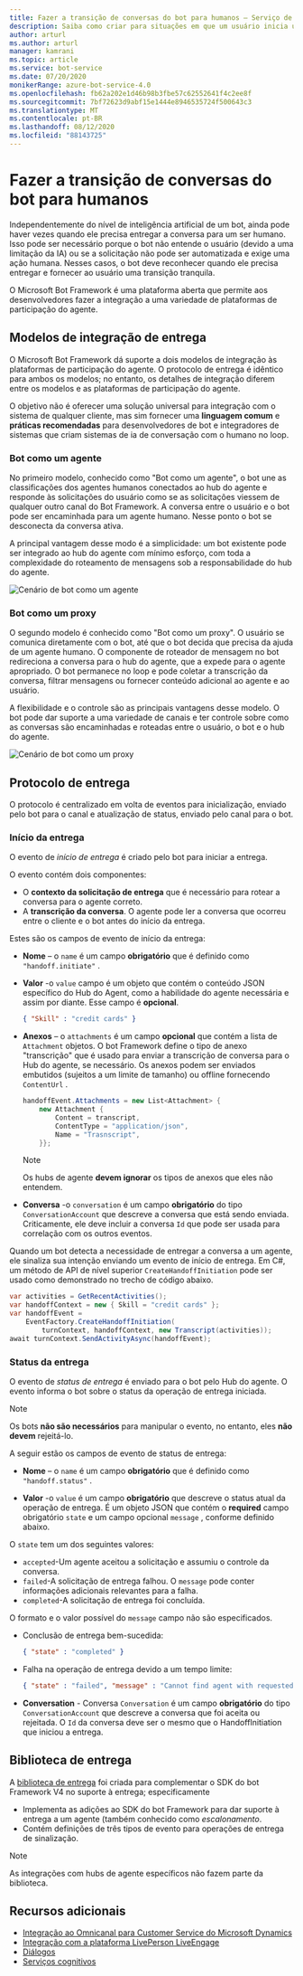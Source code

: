 ```yaml
---
title: Fazer a transição de conversas do bot para humanos – Serviço de Bot
description: Saiba como criar para situações em que um usuário inicia uma conversa com um bot e, em seguida, deve ser entregue a um ser humano.
author: arturl
ms.author: arturl
manager: kamrani
ms.topic: article
ms.service: bot-service
ms.date: 07/20/2020
monikerRange: azure-bot-service-4.0
ms.openlocfilehash: fb62a202e1d46b98b3fbe57c62552641f4c2ee8f
ms.sourcegitcommit: 7bf72623d9abf15e1444e8946535724f500643c3
ms.translationtype: MT
ms.contentlocale: pt-BR
ms.lasthandoff: 08/12/2020
ms.locfileid: "88143725"
---
```

# <a name="transition-conversations-from-bot-to-human"></a>Fazer a transição de conversas do bot para humanos

Independentemente do nível de inteligência artificial de um bot, ainda pode haver vezes quando ele precisa entregar a conversa para um ser humano. Isso pode ser necessário porque o bot não entende o usuário (devido a uma limitação da IA) ou se a solicitação não pode ser automatizada e exige uma ação humana. Nesses casos, o bot deve reconhecer quando ele precisa entregar e fornecer ao usuário uma transição tranquila.

O Microsoft Bot Framework é uma plataforma aberta que permite aos desenvolvedores fazer a integração a uma variedade de plataformas de participação do agente.


<!-- We don't own this aka link, and for v4, I think there is an updated pattern.
You can read more about the Bot Framework handoff protocol <a href="https://aka.ms/bfhandoffprotocol" target="blank">here</a>.
-->

## <a name="handoff-integration-models"></a>Modelos de integração de entrega

O Microsoft Bot Framework dá suporte a dois modelos de integração às plataformas de participação do agente. O protocolo de entrega é idêntico para ambos os modelos; no entanto, os detalhes de integração diferem entre os modelos e as plataformas de participação do agente.

O objetivo não é oferecer uma solução universal para integração com o sistema de qualquer cliente, mas sim fornecer uma **linguagem comum** e **práticas recomendadas** para desenvolvedores de bot e integradores de sistemas que criam sistemas de ia de conversação com o humano no loop.

### <a name="bot-as-an-agent"></a>Bot como um agente

No primeiro modelo, conhecido como "Bot como um agente", o bot une as classificações dos agentes humanos conectados ao hub do agente e responde às solicitações do usuário como se as solicitações viessem de qualquer outro canal do Bot Framework. A conversa entre o usuário e o bot pode ser encaminhada para um agente humano. Nesse ponto o bot se desconecta da conversa ativa.

A principal vantagem desse modo é a simplicidade: um bot existente pode ser integrado ao hub do agente com mínimo esforço, com toda a complexidade do roteamento de mensagens sob a responsabilidade do hub do agente.

![Cenário de bot como um agente](~/media/designing-bots/patterns/bot-as-agent-2.PNG)

### <a name="bot-as-a-proxy"></a>Bot como um proxy

O segundo modelo é conhecido como "Bot como um proxy". O usuário se comunica diretamente com o bot, até que o bot decida que precisa da ajuda de um agente humano. O componente de roteador de mensagem no bot redireciona a conversa para o hub do agente, que a expede para o agente apropriado. O bot permanece no loop e pode coletar a transcrição da conversa, filtrar mensagens ou fornecer conteúdo adicional ao agente e ao usuário.

A flexibilidade e o controle são as principais vantagens desse modelo. O bot pode dar suporte a uma variedade de canais e ter controle sobre como as conversas são encaminhadas e roteadas entre o usuário, o bot e o hub do agente.

![Cenário de bot como um proxy](~/media/designing-bots/patterns/bot-as-proxy-2.PNG)

## <a name="handoff-protocol"></a>Protocolo de entrega

O protocolo é centralizado em volta de eventos para inicialização, enviado pelo bot para o canal e atualização de status, enviado pelo canal para o bot.


### <a name="handoff-initiation"></a>Início da entrega

O evento de *início de entrega* é criado pelo bot para iniciar a entrega.

O evento contém dois componentes:

- O **contexto da solicitação de entrega** que é necessário para rotear a conversa para o agente correto.
- A **transcrição da conversa**. O agente pode ler a conversa que ocorreu entre o cliente e o bot antes do início da entrega.

Estes são os campos de evento de início da entrega:

- **Nome** – o `name` é um campo **obrigatório** que é definido como `"handoff.initiate"` .
- **Valor** -o `value` campo é um objeto que contém o conteúdo JSON específico do Hub do Agent, como a habilidade do agente necessária e assim por diante.  Esse campo é **opcional**.

    ```json
    { "Skill" : "credit cards" }
    ```

- **Anexos** – o `attachments` é um campo **opcional** que contém a lista de `Attachment` objetos. O bot Framework define o tipo de anexo "transcrição" que é usado para enviar a transcrição de conversa para o Hub do agente, se necessário. Os anexos podem ser enviados embutidos (sujeitos a um limite de tamanho) ou offline fornecendo `ContentUrl` .

    ```C#
    handoffEvent.Attachments = new List<Attachment> {
        new Attachment {
            Content = transcript,
            ContentType = "application/json",
            Name = "Trasnscript",
        }};
    ```

    > [!NOTE]
    > Os hubs de agente **devem ignorar** os tipos de anexos que eles não entendem.

- **Conversa** -o `conversation` é um campo **obrigatório** do tipo `ConversationAccount` que descreve a conversa que está sendo enviada. Criticamente, ele deve incluir a conversa `Id` que pode ser usada para correlação com os outros eventos.

Quando um bot detecta a necessidade de entregar a conversa a um agente, ele sinaliza sua intenção enviando um evento de início de entrega.
Em C#, um método de API de nível superior `CreateHandoffInitiation` pode ser usado como demonstrado no trecho de código abaixo.

```C#
var activities = GetRecentActivities();
var handoffContext = new { Skill = "credit cards" };
var handoffEvent =
    EventFactory.CreateHandoffInitiation(
        turnContext, handoffContext, new Transcript(activities));
await turnContext.SendActivityAsync(handoffEvent);
```

### <a name="handoff-status"></a>Status da entrega

O evento de *status de entrega* é enviado para o bot pelo Hub do agente. O evento informa o bot sobre o status da operação de entrega iniciada.

> [!NOTE]
> Os bots **não são necessários** para manipular o evento, no entanto, eles **não devem** rejeitá-lo.

A seguir estão os campos de evento de status de entrega:

- **Nome** – o `name` é um campo **obrigatório** que é definido como `"handoff.status"` .

- **Valor** -o `value` é um campo **obrigatório** que descreve o status atual da operação de entrega. É um objeto JSON que contém o **required** campo obrigatório `state` e um campo opcional `message` , conforme definido abaixo.

O `state` tem um dos seguintes valores:

- `accepted`-Um agente aceitou a solicitação e assumiu o controle da conversa.
- `failed`-A solicitação de entrega falhou. O `message` pode conter informações adicionais relevantes para a falha.
- `completed`-A solicitação de entrega foi concluída.

O formato e o valor possível do `message` campo não são especificados.

- Conclusão de entrega bem-sucedida:

    ```json
    { "state" : "completed" }
    ```

- Falha na operação de entrega devido a um tempo limite:

    ```json
    { "state" : "failed", "message" : "Cannot find agent with requested skill" }
    ```

- **Conversation**  - Conversa `Conversation` é um campo **obrigatório** do tipo `ConversationAccount` que descreve a conversa que foi aceita ou rejeitada. O `Id` da conversa deve ser o mesmo que o HandoffInitiation que iniciou a entrega.

## <a name="handoff-library"></a>Biblioteca de entrega

A [biblioteca de entrega](https://github.com/microsoft/BotBuilder-Samples/tree/master/experimental/handoff-library) foi criada para complementar o SDK do bot Framework V4 no suporte à entrega; especificamente

- Implementa as adições ao SDK do bot Framework para dar suporte à entrega a um agente (também conhecido como *escalonamento*.
- Contém definições de três tipos de evento para operações de entrega de sinalização.

> [!NOTE]
> As integrações com hubs de agente específicos não fazem parte da biblioteca.

## <a name="additional-resources"></a>Recursos adicionais

- [Integração ao Omnicanal para Customer Service do Microsoft Dynamics](https://github.com/microsoft/BotBuilder-Samples/tree/master/experimental/handoff-library/csharp_dotnetcore/samples)
- [Integração com a plataforma LivePerson LiveEngage](https://developers.liveperson.com/third-party-bots-microsoft-bot-framework.html)
- [Diálogos](v4sdk/bot-builder-dialog-manage-conversation-flow.md)
- [Serviços cognitivos](https://www.microsoft.com/cognitive-services/text-analytics-api)

